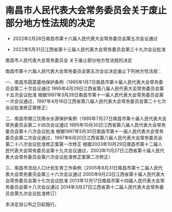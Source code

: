 # 南昌市人民代表大会常务委员会关于废止部分地方性法规的决定

- 2022年2月28日南昌市第十六届人民代表大会常务委员会第五次会议通过

- 2022年5月31日江西省第十三届人民代表大会常务委员会第三十九次会议批准

<!-- INFO END -->

南昌市人民代表大会常务委员会 关于废止部分地方性法规的决定

南昌市第十六届人民代表大会常务委员会第五次会议决定废止下列地方性法规：

一、南昌市蔬菜基地保护条例（1995年1月7日南昌市第十届人民代表大会常务委员会第二十次会议通过 1995年4月29日江西省第八届人民代表大会常务委员会第十五次会议批准 根据1997年3月28日南昌市第十一届人民代表大会常务委员会第一次会议通过，1997年4月18日江西省第八届人民代表大会常务委员会第二十七次会议批准修正案修正）

二、南昌市赣江饮用水水源保护条例（1995年7月27日南昌市第十届人民代表大会常务委员会第二十四次会议通过 1995年10月30日江西省第八届人民代表大会常务委员会第十八次会议批准 根据1997年5月30日南昌市第十一届人民代表大会常务委员会第二次会议通过，1997年6月20日江西省第八届人民代表大会常务委员会第二十八次会议批准修正案第一次修正 根据2003年10月29日南昌市第十二届人民代表大会常务委员会第十九次会议通过，2003年11月27日江西省第十届人民代表大会常务委员会第六次会议批准修正案第二次修正）

三、南昌市流动人口计划生育工作条例（2005年8月31日南昌市第十二届人民代表大会常务委员会第三十六次会议通过 2005年9月23日江西省第十届人民代表大会常务委员会第十七次会议批准 2013年12月17日南昌市第十四届人民代表大会常务委员会第十八次会议通过 2014年3月27日江西省第十二届人民代表大会常务委员会第九次会议批准修订）

本决定自公布之日起施行。
